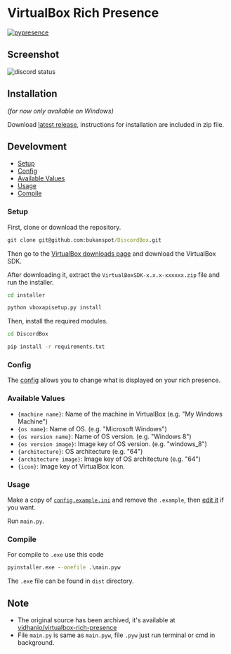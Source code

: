 # VirtualBox Rich Presence

[![pypresence](https://img.shields.io/badge/using-pypresence-00bb88.svg?style=for-the-badge&logo=discord&logoWidth=20)](https://github.com/qwertyquerty/pypresence)

## Screenshot
![discord status](.github/archived/images/v2023.10.01/discord-status.png)

## Installation 
*(for now only available on Windows)*

Download [latest release](https://github.com/bukanspot/DiscordBox/releases), instructions for installation are included in zip file.


## Develovment
- [Setup](#setup)
- [Config](#config)
- [Available Values](#available-values)
- [Usage](#usage)
- [Compile](#compile)

### Setup
First, clone or download the repository.

```cmd
git clone git@github.com:bukanspot/DiscordBox.git
```

Then go to the [VirtualBox downloads page](https://www.virtualbox.org/wiki/Downloads) and download the VirtualBox SDK.

After downloading it, extract the `VirtualBoxSDK-x.x.x-xxxxxx.zip` file and run the installer.

```cmd
cd installer
```

```cmd
python vboxapisetup.py install
```

Then, install the required modules.

```cmd
cd DiscordBox
```

```cmd
pip install -r requirements.txt
```

### Config

The [config](config.example.ini) allows you to change what is displayed on your rich presence.

### Available Values

- `{machine name}`: Name of the machine in VirtualBox (e.g. "My Windows Machine")
- `{os name}`: Name of OS. (e.g. "Microsoft Windows")
- `{os version name}`: Name of OS version. (e.g. "Windows 8")
- `{os version image}`: Image key of OS version. (e.g. "windows_8")
- `{architecture}`: OS architecture (e.g. "64")
- `{architecture image}`: Image key of OS architecture (e.g. "64")
- `{icon}`: Image key of VirtualBox Icon.

### Usage

Make a copy of [`config.example.ini`](config.example.ini) and remove the `.example`, then [edit it](#config) if you want.

Run `main.py`.

### Compile
For compile to `.exe` use this code
```cmd
pyinstaller.exe --onefile .\main.pyw
```
The `.exe` file can be found in `dist` directory.

## Note
- The original source has been archived, it's available at [vidhanio/virtualbox-rich-presence](https://github.com/vidhanio/virtualbox-rich-presence)
- File `main.py` is same as `main.pyw`, file `.pyw` just run terminal or cmd in background.
